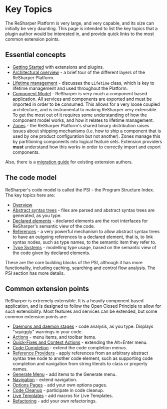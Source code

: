 ---
---

# Key Topics

The ReSharper Platform is very large, and very capable, and its size can initially be very daunting. This page is intended to list the key topics that a plugin author would be interested in, and provide quick links to the most common extension points.

## Essential concepts

* [Getting Started](/Extensions/GettingStarted.md) with extensions and plugins.
* [Architectural overview](/Architecture/Overview.md) - a brief tour of the different layers of the ReSharper Platform.
* [Lifetime management](/Platform/Lifetime.md) - discusses the `Lifetime` class, which is key to lifetime management and used throughout the Platform.
* [Component Model](/Platform/ComponentModel.md) - ReSharper is very much a component based application. All services and components are exported and must be imported in order to be consumed. This allows for a very loose coupled architecture, and is instrumental to making ReSharper very extensible. To get the most out of it requires some understanding of how the component model works, and how it relates to lifetime management.
* [Zones](/Platform/Zones.md) - the ReSharper Platform's shared binary distribution raises issues about shipping mechanisms (i.e. how to ship a component that is used by one product configuration but not another). Zones manage this by partitioning components into logical feature sets. Extension providers **must** understand how this works in order to correctly import and export components.

Also, there is a [migration guide](/Extensions/WhatsNew.md) for existing extension authors.

## The code model

ReSharper's code model is called the PSI - the Program Structure Index. The key topics here are:

* [Overview](/Architecture/PSI.md)
* [Abstract syntax trees](/PSI/SyntaxTrees.md) - files are parsed and abstract syntax trees are generated, as you type.
* [Declared elements](/PSI/DeclaredElements.md) - declared elements are the root interfaces for ReSharper's semantic view of the code.
* [References](/PSI/References.md) - a very powerful mechanism to allow abstract syntax trees to have an outgoing references to a declared element, that is, to link syntax nodes, such as type names, to the semantic item they refer to.
* [Type Systems](/PSI/TypeSystems2.md) - modelling type usage, based on the semantic view of the code given by declared elements.

These are the core building blocks of the PSI, although it has more functionality, including caching, searching and control flow analysis. The PSI section has more details.

## Common extension points

ReSharper is extremely extensible. It is a heavily component based application, and is designed to follow the Open Closed Principle to allow for such extensibility. Most features and services can be extended, but some common extension points are:

* [Daemons and daemon stages](/Features/Analysis/Daemons.md) - code analysis, as you type. Displays "squiggly" warnings in your code.
* [Actions](/Features/Actions.md) - menu items, and toolbar items.
* [Quick-Fixes and Context Actions](/Features/Actions/QuickFixes.md) - extending the Alt+Enter menu.
* [Code Completion](/Features/Completion.md) - extend the code completion menus.
* [Reference Providers](/PSI/References/ReferenceProviders.md) - apply references from an arbitrary abstract syntax tree node to another code element, such as supporting code completion and navigation from string literals to class or property names.
* [Generate Menu](/Features/GenerateMenu.md) - add items to the Generate menu.
* [Navigation](/Features/Navigation.md) - extend navigation.
* [Options Pages](/Features/OptionsPages.md) - add your own options pages.
* [Code Cleanup](/Features/Tools/CodeCleanup.md) - participate in code cleanup.
* [Live Templates](/Features/LiveTemplates.md) - add macros for Live Templates.
* [Refactoring](/Features/Refactoring.md) - add your own refactorings.

